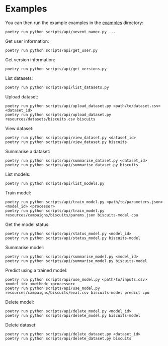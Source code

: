 # Examples

You can then run the example examples in the [examples](./scripts/api) directory:
```shell
poetry run python scripts/api/<event_name>.py ...
```

Get user information:
```shell
poetry run python scripts/api/get_user.py
```

Get version information:
```shell
poetry run python scripts/api/get_versions.py
```

List datasets:
```shell
poetry run python scripts/api/list_datasets.py
```

Upload dataset:
```shell
poetry run python scripts/api/upload_dataset.py <path/to/dataset.csv> <dataset_id>
poetry run python scripts/api/upload_dataset.py resources/datasets/biscuits.csv biscuits
```

View dataset:
```shell
poetry run python scripts/api/view_dataset.py <dataset_id>
poetry run python scripts/api/view_dataset.py biscuits
```

Summarise a dataset:
```shell
poetry run python scripts/api/summarise_dataset.py <dataset_id>
poetry run python scripts/api/summarise_dataset.py biscuits
```

List models:
```shell
poetry run python scripts/api/list_models.py
```

Train model:
```shell
poetry run python scripts/api/train_model.py <path/to/parameters.json> <model_id> <processor>
poetry run python scripts/api/train_model.py resources/campaigns/biscuits/params.json biscuits-model cpu
```

Get the model status:
```shell
poetry run python scripts/api/status_model.py <model_id>
poetry run python scripts/api/status_model.py biscuits-model
```

Summarise model:
```shell
poetry run python scripts/api/summarise_model.py <model_id>
poetry run python scripts/api/summarise_model.py biscuits-model
```

Predict using a trained model:
```shell
poetry run python scripts/api/use_model.py <path/to/inputs.csv> <model_id> <method> <processor>
poetry run python scripts/api/use_model.py resources/campaigns/biscuits/eval.csv biscuits-model predict cpu
```

Delete model:
```shell
poetry run python scripts/api/delete_model.py <model_id>
poetry run python scripts/api/delete_model.py biscuits-model
```

Delete dataset:
```shell
poetry run python scripts/api/delete_dataset.py <dataset_id>
poetry run python scripts/api/delete_dataset.py biscuits
```
